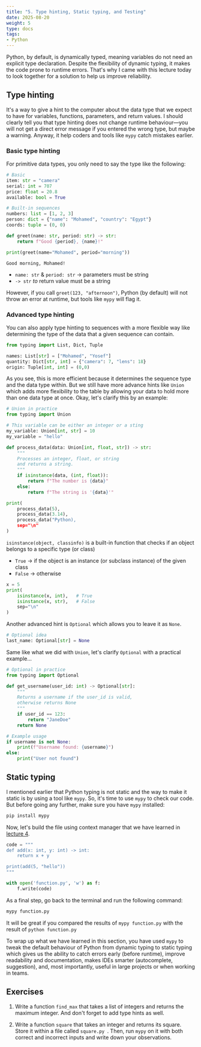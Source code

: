 ```yaml
---
title: "5. Type hinting, Static typing, and Testing"
date: 2025-08-20
weight: 5
type: docs
tags: 
- Python
---
```


Python, by default, is dynamically typed, meaning variables do not need an explicit type declaration. Despite the flexibility of dynamic typing, it makes the code prone to runtime errors. That's why I came with this lecture today to look together for a solution to help us improve reliability. 


## Type hinting
It's a way to give a hint to the computer about the data type that we expect to have for variables, functions, parameters, and return values. I should clearly tell you that type hinting does not change runtime behaviour&mdash;you will not get a direct error message if you entered the wrong type, but maybe a warning. Anyway, it help coders and tools like `mypy` catch mistakes earlier.

### Basic type hinting
For primitive data types, you only need to say the type like the following: 
```python
# Basic 
item: str = "camera"
serial: int = 707
price: float = 20.8
available: bool = True 

# Built-in sequences
numbers: list = [1, 2, 3]
person: dict = {"name": "Mohamed", "country": "Egypt"}
coords: tuple = (0, 0)
```

```python
def greet(name: str, period: str) -> str: 
    return f"Good {period}, {name}!"

print(greet(name="Mohamed", period="morning"))
```
```
Good morning, Mohamed!
```
- `name: str` & `period: str` $\to$ parameters must be string
- `-> str` $to$ return value must be a string

However, if you call `greet(123, "afternoon")`, Python (by default) will not throw an error at runtime, but tools like `mypy` will flag it. 

### Advanced type hinting
You can also apply type hinting to sequences with a more flexible way like determining the type of the data that a given sequence can contain. 
```python
from typing import List, Dict, Tuple

names: List[str] = ["Mohamed", "Yosef"]
quantity: Dict[str, int] = {"camera": 7, "lens": 18}
origin: Tuple[int, int] = (0,0)
```

As you see, this is more efficient because it determines the sequence type and the data type within. But we still have more advance hints like `Union` which adds more flexibility to the table by allowing your data to hold more than one data type at once. Okay, let's clarify this by an example: 
```python
# Union in practice 
from typing import Union

# This variable can be either an integer or a sting 
my_variable: Union[int, str] = 10
my_variable = "hello"

def process_data(data: Union[int, float, str]) -> str: 
    """
    Processes an integer, float, or string 
    and returns a string.
    """
    if isinstance(data, (int, float)): 
        return f"The number is {data}"
    else: 
        return f"The string is '{data}'"

print(
    process_data(5), 
    process_data(3.14), 
    process_data("Python), 
    sep="\n"
)
```
`isinstance(object, classinfo)` is a built-in function that checks if an object belongs to a specific type (or class)
- `True` $\to$ if the object is an instance (or subclass instance) of the given class
- `False` $\to$ otherwise 

```python
x = 5
print(
    isinstance(x, int),   # True
    isinstance(x, str),   # False 
    sep="\n"
)
```

Another advanced hint is `Optional` which allows you to leave it as `None`.

```python
# Optional idea
last_name: Optional[str] = None
```
Same like what we did with `Union`, let's clarify `Optional` with a practical example...

```python
# Optional in practice 
from typing import Optional 

def get_username(user_id: int) -> Optional[str]: 
    """
    Returns a username if the user_id is valid, 
    otherwise returns None
    """
    if user_id == 123: 
        return "JaneDoe"
    return None

# Example usage 
if username is not None: 
    print(f"Username found: {username}")
else: 
    print("User not found")
```

## Static typing 
I mentioned earlier that Python typing is not static and the way to make it static is by using a tool like `mypy`. So, it's time to use `mypy` to check our code. But before going any further, make sure you have `mypy` installed: 

```bash
pip install mypy
```

Now, let's build the file using context manager that we have learned in [lecture 4](https://m101yosef.github.io/teaching/advanced-python/lecture4). 

```python
code = """
def add(x: int, y: int) -> int:
    return x + y

print(add(5, "hello")) 
"""

with open('function.py', 'w') as f: 
    f.write(code)
```

As a final step, go back to the terminal and run the following command: 
```bash
mypy function.py
```

It will be great if you compared the results of `mypy function.py` with the result of `python function.py` 


To wrap up what we have learned in this section, you have used `mypy` to tweak the default behaviour of Python from dynamic typing to static typing which gives us the ability to catch errors early (before runtime), improve readability and documentation, makes IDEs smarter (autocomplete, suggestion), and, most importantly, useful in large projects or when working in teams. 


## Exercises 

1. Write a function `find_max` that takes a list of integers and returns the maximum integer. And don't forget to add type hints as well. 

2. Write a function `square` that takes an integer and returns its square. Store it within a file called `square.py `. Then, run `mypy` on it with both correct and incorrect inputs and write down your observations. 